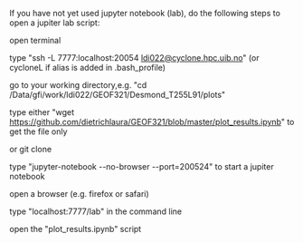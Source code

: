 If you have not yet used jupyter notebook (lab), do the following steps to open a jupiter lab script:

open terminal

type "ssh -L 7777:localhost:20054 ldi022@cyclone.hpc.uib.no" (or cycloneL if alias is added in .bash_profile)

go to your working directory,e.g.  "cd /Data/gfi/work/ldi022/GEOF321/Desmond_T255L91/plots"

type either "wget https://github.com/dietrichlaura/GEOF321/blob/master/plot_results.ipynb" to get the file only

or git clone 

type "jupyter-notebook --no-browser --port=200524" to start a jupiter notebook

open a browser (e.g. firefox or safari)

type "localhost:7777/lab" in the command line

open the "plot_results.ipynb" script
